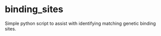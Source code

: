 binding_sites
=============

Simple python script to assist with identifying matching genetic binding sites.
